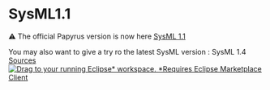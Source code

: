 # SysML1.1
:warning: The official Papyrus version is now here
[SysML 1.1](https://git.eclipse.org/c/papyrus/org.eclipse.papyrus-sysml11.git/)

You may also want to give a try ro the latest SysML version : SysML 1.4
[Sources](https://git.eclipse.org/c/papyrus/org.eclipse.papyrus-sysml.git/)
[![Drag to your running Eclipse* workspace. *Requires Eclipse Marketplace Client](https://marketplace.eclipse.org/sites/all/themes/solstice/public/images/marketplace/btn-install.png)](http://marketplace.eclipse.org/marketplace-client-intro?mpc_install=3679759 "Drag to your running Eclipse* workspace. *Requires Eclipse Marketplace Client")
